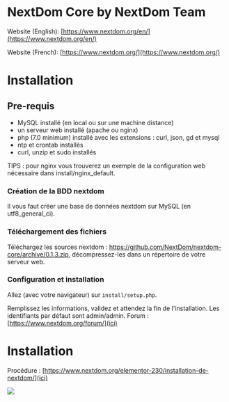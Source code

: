 # NextDom Core by NextDom Team #

Website (English): [https://www.nextdom.org/en/](https://www.nextdom.org/en/)

Website (French):  [https://www.nextdom.org/](https://www.nextdom.org/)

# Installation #

## Pre-requis
- MySQL installé (en local ou sur une machine distance)
- un serveur web installé (apache ou nginx)
- php (7.0 minimum) installé avec les extensions : curl, json, gd et mysql
- ntp et crontab installés
- curl, unzip et sudo installés

TIPS : pour nginx vous trouverez un exemple de la configuration web nécessaire dans install/nginx_default.

### Création de la BDD nextdom

Il vous faut créer une base de données nextdom sur MySQL (en utf8_general_ci).

### Téléchargement des fichiers

Téléchargez les sources nextdom : https://github.com/NextDom/nextdom-core/archive/0.1.3.zip, décompressez-les dans un répertoire de votre serveur web.

### Configuration et installation

Allez (avec votre navigateur) sur `install/setup.php`.

Remplissez les informations, validez et attendez la fin de l'installation. Les identifiants par défaut sont admin/admin.
Forum : [https://www.nextdom.org/forum/](ici)

# Installation #

Procédure : [https://www.nextdom.org/elementor-230/installation-de-nextdom/](ici)

<img src="https://www.nextdom.org/wp-content/uploads/2018/12/Install3.png">


